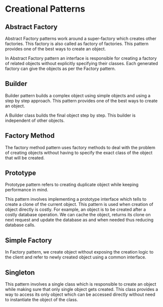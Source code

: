 # Creational Patterns

## Abstract Factory

Abstract Factory patterns work around a super-factory which creates other factories. This factory is also called as factory of factories. This pattern provides one of the best ways to create an object.

In Abstract Factory pattern an interface is responsible for creating a factory of related objects without explicitly specifying their classes. Each generated factory can give the objects as per the Factory pattern.

## Builder

Builder pattern builds a complex object using simple objects and using a step by step approach. This pattern provides one of the best ways to create an object.

A Builder class builds the final object step by step. This builder is independent of other objects.

## Factory Method

The factory method pattern uses factory methods to deal with the problem of creating objects without having to specify the exact class of the object that will be created.

## Prototype

Prototype pattern refers to creating duplicate object while keeping performance in mind.

This pattern involves implementing a prototype interface which tells to create a clone of the current object. This pattern is used when creation of object directly is costly. For example, an object is to be created after a costly database operation. We can cache the object, returns its clone on next request and update the database as and when needed thus reducing database calls.

## Simple Factory

In Factory pattern, we create object without exposing the creation logic to the client and refer to newly created object using a common interface.

## Singleton

This pattern involves a single class which is responsible to create an object while making sure that only single object gets created. This class provides a way to access its only object which can be accessed directly without need to instantiate the object of the class.
